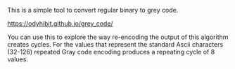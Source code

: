 This is a simple tool to convert regular binary to grey code.

https://odyhibit.github.io/grey_code/

You can use this to explore the way re-encoding the output of this algorithm creates cycles. For the values that represent the standard Ascii characters (32-126) repeated Gray code encoding produces a repeating cycle of 8 values. 